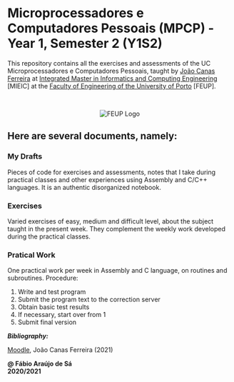 # Microprocessadores e Computadores Pessoais (MPCP) - Year 1, Semester 2 (Y1S2)

This repository contains all the exercises and assessments of the UC Microprocessadores e Computadores Pessoais, taught by [João Canas Ferreira](https://sigarra.up.pt/feup/pt/FUNC_GERAL.FORMVIEW?p_codigo=210963) at [Integrated Master in Informatics and Computing Engineering](https://sigarra.up.pt/feup/pt/cur_geral.cur_view?pv_curso_id=742) [MIEIC] at the [Faculty of Engineering of the University of Porto](https://sigarra.up.pt/feup/pt/web_page.Inicial) [FEUP]. <br/>

<br/>
<p align="center">
  <img 
      title = "FEUP logo"
      src = "https://encrypted-tbn0.gstatic.com/images?q=tbn:ANd9GcSnuoFGCRahdY0QX5gCJpTnHF29LV_TFPaoNQ&usqp=CAU" 
      alt = "FEUP Logo" 
    />
</p>

## Here are several documents, namely:

### My Drafts <br/>
Pieces of code for exercises and assessments, notes that I take during practical classes and other experiences using Assembly and C/C++ languages. It is an authentic disorganized notebook.<br/>

### Exercises
Varied exercises of easy, medium and difficult level, about the subject taught in the present week. They complement the weekly work developed during the practical classes. <br/>

### Pratical Work
One practical work per week in Assembly and C language, on routines and subroutines. Procedure:
1. Write and test program
2. Submit the program text to the correction server
3. Obtain basic test results
4. If necessary, start over from 1
5. Submit final version

***Bibliography:*** 

[Moodle](https://moodle.up.pt/course/view.php?id=1826), João Canas Ferreira (2021)
<br>

**@ Fábio Araújo de Sá** <br/>
**2020/2021**
